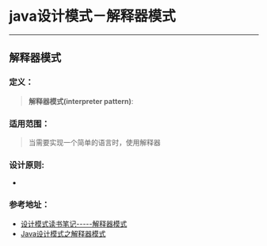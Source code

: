 # java设计模式－解释器模式

---

## 解释器模式

### 定义：

> **解释器模式(interpreter pattern)**:


### 适用范围：
> 当需要实现一个简单的语言时，使用解释器



### 设计原则:

- 
  

### 参考地址：

- [设计模式读书笔记-----解释器模式](http://blog.csdn.net/chenssy/article/details/12719973)
- [ Java设计模式之解释器模式](http://www.cnblogs.com/SamFlynn/p/4501154.html)